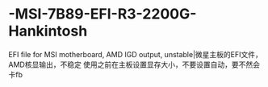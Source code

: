 # -MSI-7B89-EFI-R3-2200G-Hankintosh
EFI file for MSI motherboard, AMD IGD output, unstable|微星主板的EFI文件，AMD核显输出，不稳定
使用之前在主板设置显存大小，不要设置自动，要不然会卡fb
